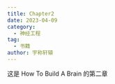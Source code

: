 ```yaml
---
title: Chapter2
date: 2023-04-09
category:
  - 神经工程
tag:
  - 书籍
author: 宇称轩辕
---
```


这是 How To Build A Brain 的第二章
